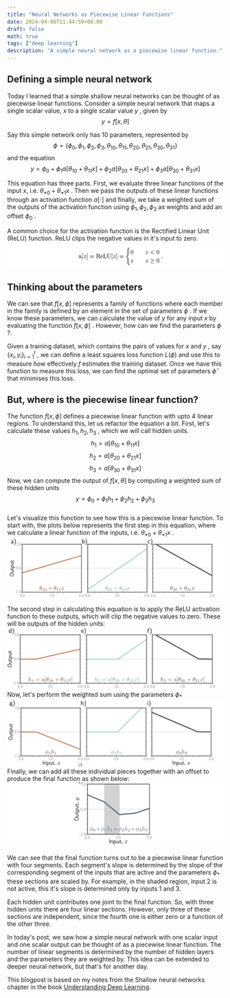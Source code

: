 ```yaml
---
title: "Neural Networks as Piecewise Linear Functions"
date: 2024-04-06T11:44:59+08:00
draft: false
math: true
tags: ["deep learning"]
description: "A simple neural network as a piecewise linear function."
---
```


## Defining a simple neural network
Today I learned that a simple shallow neural networks can be thought of as piecewise linear functions.  Consider a simple neural network that maps a single scalar value, $x$ to a single scalar value $y$ , given by
$$y = f[x, \theta]$$

Say this simple network only has 10 parameters, represented by
$$\phi = \{\phi_0, \phi_1, \phi_2, \phi_3, \theta_{10}, \theta_{11}, \theta_{20}, \theta_{21}, \theta_{30}, \theta_{31}\}$$
and the equation  
$$y = \phi_0 + \phi_1 a[\theta_{10} + \theta_{11}x] + \phi_2 a[\theta_{20} + \theta_{21}x] + \phi_3 a[\theta_{30} + \theta_{31}x]$$

This equation has three parts. First, we evaluate three linear functions of the input x, i.e. $\theta_{*0} + \theta_{*1}x$ . Then we pass the outputs of these linear functions through an activation function $a[\cdot]$ and finally, we take a weighted sum of the outputs of the activation function using $\phi_1, \phi_2, \phi_3$ as weights and add an offset $\phi_0$ .

A common choice for the activation function is the Rectified Linear Unit (ReLU) function. ReLU clips the negative values in it's input to zero.
  ![image.png](./images/image_1.png)  

## Thinking about the parameters
We can see that $f[x, \phi]$ represents a family of functions where each member in the family is defined by an element in the set of parameters $\phi$ . If we know these parameters, we can calculate the value of $y$ for any input $x$ by evaluating the function $f[x, \phi]$ . However, how can we find the parameters $\phi$ ?.

Given a training dataset, which contains the pairs of values for $x$ and $y$ , say $\{x_i, y_i\}_{i=1}^I$ , we can define a least squares loss function $L(\phi)$ and use this to measure how effectively $f$ estimates the training dataset. Once we have this function to measure this loss, we can find the optimal set of parameters $\hat{\phi}$ that minimises this loss.

## But, where is the piecewise linear function?
The function $f[x, \phi]$ defines a piecewise linear function with upto 4 linear regions. To understand this, let us refactor the equation a bit. First, let's calculate these values $h_1, h_2, h_3$ , which we will call hidden units.
$$h_1 = a[\theta_{10} + \theta_{11} x]$$ $$h_2 = a[\theta_{20} + \theta_{21} x]$$ $$h_3 = a[\theta_{30} + \theta_{31} x]$$  Now, we can compute the output of $f[x, \theta]$ by computing a weighted sum of these hidden units  
$$y = \phi_0 + \phi_1 h_1 + \phi_2 h_2 + \phi_3 h_3$$  
  Let's visualize this function to see how this is a piecewise linear function. To start with, the plots below represents the first step in this equation, where we calculate a linear function of the inputs, i.e. $\theta_{*0} + \theta_{*1}x$ .  
  ![image.png](./images/image_2.png)  

The second step in calculating this equation is to apply the ReLU activation function to these outputs, which will clip the negative values to zero. These will be outputs of the hidden units:
  ![image.png](./images/image_3.png)  
Now, let's perform the weighted sum using the parameters $\phi_*$
  ![image.png](./images/image_4.png)  
Finally, we can add all these individual pieces together with an offset to produce the final function as shown below:
  ![image.png](./images/image_5.png)  


We can see that the final function turns out to be a piecewise linear function with four segments. Each segment's slope is determined by the slope of the corresponding segment of the inputs that are active and the parameters $\phi_*$ these sections are scaled by. For example, in the shaded region, input 2 is not active, this it's slope is determined only by inputs 1 and 3.


Each hidden unit contributes one joint to the final function. So, with three hidden units there are four linear sections. However, only three of these sections are independent, since the fourth one is either zero or a function of the other three.

In today's post, we saw how a simple neural network with one scalar input and one scalar output can be thought of as a piecewise linear function. The number of linear segments is determined by the number of hidden layers and the parameters they are weighted by. This idea can be extended to deeper neural network, but that's for another day.

This blogpost is based on my notes from the Shallow neural networks chapter in the book [Understanding Deep Learning](https://udlbook.github.io/udlbook/).